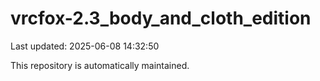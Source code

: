 # vrcfox-2.3_body_and_cloth_edition

Last updated: 2025-06-08 14:32:50

This repository is automatically maintained.

